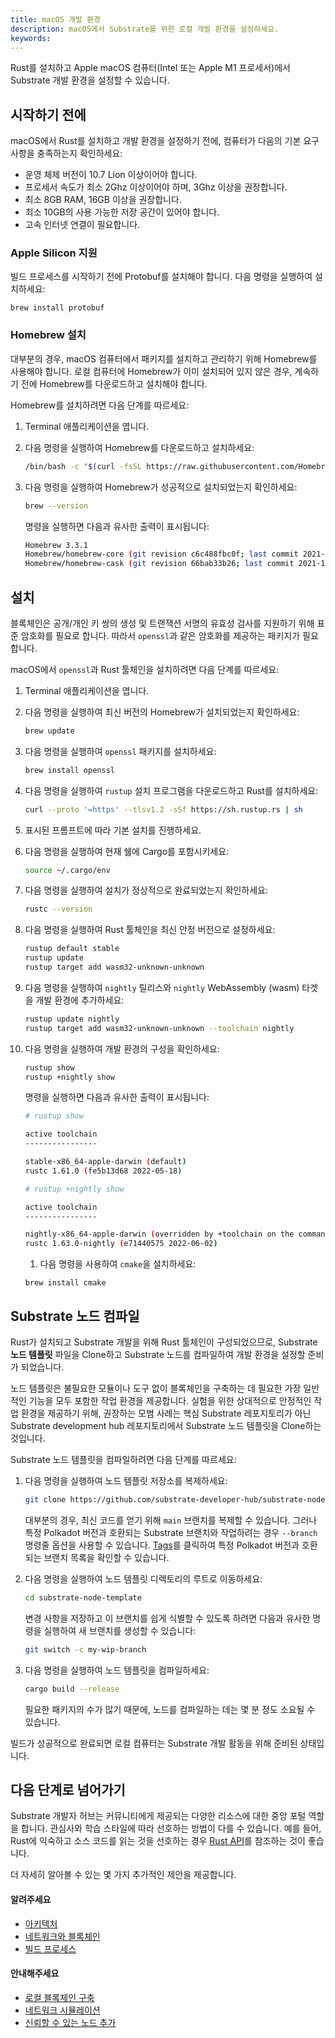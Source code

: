 ```yaml
---
title: macOS 개발 환경
description: macOS에서 Substrate를 위한 로컬 개발 환경을 설정하세요.
keywords:
---
```


Rust를 설치하고 Apple macOS 컴퓨터(Intel 또는 Apple M1 프로세서)에서 Substrate 개발 환경을 설정할 수 있습니다.

## 시작하기 전에

macOS에서 Rust를 설치하고 개발 환경을 설정하기 전에, 컴퓨터가 다음의 기본 요구 사항을 충족하는지 확인하세요:

- 운영 체제 버전이 10.7 Lion 이상이어야 합니다.
- 프로세서 속도가 최소 2Ghz 이상이어야 하며, 3Ghz 이상을 권장합니다.
- 최소 8GB RAM, 16GB 이상을 권장합니다.
- 최소 10GB의 사용 가능한 저장 공간이 있어야 합니다.
- 고속 인터넷 연결이 필요합니다.

### Apple Silicon 지원

빌드 프로세스를 시작하기 전에 Protobuf를 설치해야 합니다. 다음 명령을 실행하여 설치하세요:

`brew install protobuf`

### Homebrew 설치

대부분의 경우, macOS 컴퓨터에서 패키지를 설치하고 관리하기 위해 Homebrew를 사용해야 합니다.
로컬 컴퓨터에 Homebrew가 이미 설치되어 있지 않은 경우, 계속하기 전에 Homebrew를 다운로드하고 설치해야 합니다.

Homebrew를 설치하려면 다음 단계를 따르세요:

1. Terminal 애플리케이션을 엽니다.

1. 다음 명령을 실행하여 Homebrew를 다운로드하고 설치하세요:

   ```bash
   /bin/bash -c "$(curl -fsSL https://raw.githubusercontent.com/Homebrew/install/master/install.sh)"
   ```

1. 다음 명령을 실행하여 Homebrew가 성공적으로 설치되었는지 확인하세요:

   ```bash
   brew --version
   ```

   명령을 실행하면 다음과 유사한 출력이 표시됩니다:

   ```bash
   Homebrew 3.3.1
   Homebrew/homebrew-core (git revision c6c488fbc0f; last commit 2021-10-30)
   Homebrew/homebrew-cask (git revision 66bab33b26; last commit 2021-10-30)
   ```

## 설치

블록체인은 공개/개인 키 쌍의 생성 및 트랜잭션 서명의 유효성 검사를 지원하기 위해 표준 암호화를 필요로 합니다. 따라서 `openssl`과 같은 암호화를 제공하는 패키지가 필요합니다.

macOS에서 `openssl`과 Rust 툴체인을 설치하려면 다음 단계를 따르세요:

1. Terminal 애플리케이션을 엽니다.

1. 다음 명령을 실행하여 최신 버전의 Homebrew가 설치되었는지 확인하세요:

   ```bash
   brew update
   ```

1. 다음 명령을 실행하여 `openssl` 패키지를 설치하세요:

   ```bash
   brew install openssl
   ```

1. 다음 명령을 실행하여 `rustup` 설치 프로그램을 다운로드하고 Rust를 설치하세요:

   ```bash
   curl --proto '=https' --tlsv1.2 -sSf https://sh.rustup.rs | sh
   ```

1. 표시된 프롬프트에 따라 기본 설치를 진행하세요.

1. 다음 명령을 실행하여 현재 쉘에 Cargo를 포함시키세요:

   ```bash
   source ~/.cargo/env
   ```

1. 다음 명령을 실행하여 설치가 정상적으로 완료되었는지 확인하세요:

   ```bash
   rustc --version
   ```

1. 다음 명령을 실행하여 Rust 툴체인을 최신 안정 버전으로 설정하세요:

   ```bash
   rustup default stable
   rustup update
   rustup target add wasm32-unknown-unknown
   ```

1. 다음 명령을 실행하여 `nightly` 릴리스와 `nightly` WebAssembly (wasm) 타겟을 개발 환경에 추가하세요:

   ```bash
   rustup update nightly
   rustup target add wasm32-unknown-unknown --toolchain nightly
   ```

1. 다음 명령을 실행하여 개발 환경의 구성을 확인하세요:

   ```bash
   rustup show
   rustup +nightly show
   ```

   명령을 실행하면 다음과 유사한 출력이 표시됩니다:

   ```bash
   # rustup show

   active toolchain
   ----------------

   stable-x86_64-apple-darwin (default)
   rustc 1.61.0 (fe5b13d68 2022-05-18)

   # rustup +nightly show

   active toolchain
   ----------------

   nightly-x86_64-apple-darwin (overridden by +toolchain on the command line)
   rustc 1.63.0-nightly (e71440575 2022-06-02)
   ```

   1. 다음 명령을 사용하여 `cmake`을 설치하세요:

   ```
   brew install cmake
   ```

## Substrate 노드 컴파일

Rust가 설치되고 Substrate 개발을 위해 Rust 툴체인이 구성되었으므로, Substrate **노드 템플릿** 파일을 Clone하고 Substrate 노드를 컴파일하여 개발 환경을 설정할 준비가 되었습니다.

노드 템플릿은 불필요한 모듈이나 도구 없이 블록체인을 구축하는 데 필요한 가장 일반적인 기능을 모두 포함한 작업 환경을 제공합니다.
실험을 위한 상대적으로 안정적인 작업 환경을 제공하기 위해, 권장하는 모범 사례는 핵심 Substrate 레포지토리가 아닌 Substrate development hub 레포지토리에서 Substrate 노드 템플릿을 Clone하는 것입니다.

Substrate 노드 템플릿을 컴파일하려면 다음 단계를 따르세요:

1. 다음 명령을 실행하여 노드 템플릿 저장소를 복제하세요:

   ```bash
   git clone https://github.com/substrate-developer-hub/substrate-node-template
   ```

   대부분의 경우, 최신 코드를 얻기 위해 `main` 브랜치를 복제할 수 있습니다.
   그러나 특정 Polkadot 버전과 호환되는 Substrate 브랜치와 작업하려는 경우 `--branch` 명령줄 옵션을 사용할 수 있습니다.
   [Tags](https://github.com/substrate-developer-hub/substrate-node-template/tags)를 클릭하여 특정 Polkadot 버전과 호환되는 브랜치 목록을 확인할 수 있습니다.

1. 다음 명령을 실행하여 노드 템플릿 디렉토리의 루트로 이동하세요:

   ```bash
   cd substrate-node-template
   ```

   변경 사항을 저장하고 이 브랜치를 쉽게 식별할 수 있도록 하려면 다음과 유사한 명령을 실행하여 새 브랜치를 생성할 수 있습니다:

   ```bash
   git switch -c my-wip-branch
   ```

1. 다음 명령을 실행하여 노드 템플릿을 컴파일하세요:

   ```bash
   cargo build --release
   ```

   필요한 패키지의 수가 많기 때문에, 노드를 컴파일하는 데는 몇 분 정도 소요될 수 있습니다.

빌드가 성공적으로 완료되면 로컬 컴퓨터는 Substrate 개발 활동을 위해 준비된 상태입니다.

## 다음 단계로 넘어가기

Substrate 개발자 허브는 커뮤니티에게 제공되는 다양한 리소스에 대한 중앙 포털 역할을 합니다.
관심사와 학습 스타일에 따라 선호하는 방법이 다를 수 있습니다.
예를 들어, Rust에 익숙하고 소스 코드를 읽는 것을 선호하는 경우 [Rust API](https://paritytech.github.io/substrate/master)를 참조하는 것이 좋습니다.

<!-- TODO NAV.YAML -->
<!-- add these back -->
<!--Substrate 및 Substrate 생태계에 처음 접하는 경우, [탐색](/explore/)을 통해 사용 가능한 리소스와 찾을 수 있는 위치에 대한 더 넓은 정보를 얻을 수 있습니다.-->

더 자세히 알아볼 수 있는 몇 가지 추가적인 제안을 제공합니다.

#### 알려주세요

- [아키텍처](/learn/architecture/)
- [네트워크와 블록체인](/learn/node-and-network-types/)
- [빌드 프로세스](/build/build-process)

#### 안내해주세요

- [로컬 블록체인 구축](/tutorials/build-a-blockchain/build-local-blockchain/)
- [네트워크 시뮬레이션](/tutorials/build-a-blockchain/simulate-network/)
- [신뢰할 수 있는 노드 추가](/tutorials/build-a-blockchain/add-trusted-nodes/)
